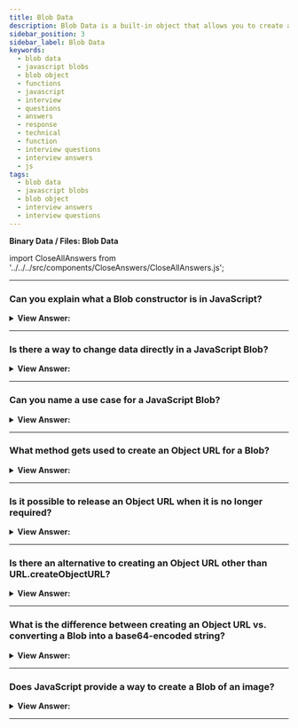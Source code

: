 ```yaml
---
title: Blob Data
description: Blob Data is a built-in object that allows you to create a Blob object. It is used in the browser to create a Blob object from an array of bytes.
sidebar_position: 3
sidebar_label: Blob Data
keywords:
  - blob data
  - javascript blobs
  - blob object
  - functions
  - javascript
  - interview
  - questions
  - answers
  - response
  - technical
  - function
  - interview questions
  - interview answers
  - js
tags:
  - blob data
  - javascript blobs
  - blob object
  - interview answers
  - interview questions
---
```


<head>
  <title>Blob Data | JavaScript Frontend Phone Interview Questions</title>
</head>

**Binary Data / Files: Blob Data**

import CloseAllAnswers from '../../../src/components/CloseAnswers/CloseAllAnswers.js';

<CloseAllAnswers />

---

### Can you explain what a Blob constructor is in JavaScript?

<details>
  <summary><strong>View Answer:</strong></summary>
  <div>
  <div><strong>Interview Response:</strong> The Blob() constructor returns a new Blob object. The blob's content consists of an optional string type (a MIME-type usually), plus blobParts - a sequence of other Blob objects, strings, and BufferSource. The blobParts is an array of Blob/BufferSource/String values. The options argument has two optional object parameters, including the type and endings. The Blob type, usually a MIME-type, e.g., text/html. The endings parameter is specific to how to interpret newline characters (\n) within the contents of the data is text. The default value, transparent, copies newline characters into the blob without changing them. To convert newlines to the host system's native convention, specify the value native. The arguments are similar to array.slice, negative numbers are allowed too.
    </div><br />
  <div><strong className="codeExample">Syntax:</strong> new Blob(blobParts, options);<br />

  <div></div>
  </div><br />
  <div><strong className="codeExample">Code Example:</strong><br /><br />

  <div></div>

```js
var myBlobParts = ['<html><h2>This is heading</h2></html>'];
// an array consisting of a single DOMString

var myBlob = new Blob(myBlobParts, {
  type: 'text/html',
  endings: 'transparent',
}); // the blob

console.log(myBlob.size + ' bytes size');
// Output: 37 bytes size

console.log(myBlob.type + ' is the type');
// Output: text/html is the type
```

  </div>
  </div>
</details>

---

### Is there a way to change data directly in a JavaScript Blob?

<details>
  <summary><strong>View Answer:</strong></summary>
  <div>
  <div><strong>Interview Response:</strong> No Blob objects are immutable, we cannot change data directly in a Blob, but we can slice parts of a Blob, create new Blob objects from them, mix them into a new Blob, and so on. This behavior is like JavaScript strings: we cannot change a character in a string, but we can make a new corrected string.
    </div><br />
  <div><strong className="codeExample">Syntax:</strong> var newBlob = blob.slice(start, end, contentType);<br /><br />

  <div></div>

  </div><br />
  <div><strong className="codeExample">Code Example:</strong><br /><br />

  <div></div>

```js
let blob = new Blob(['<html><h2>This is heading</h2></html>'], {
  type: 'text/html',
  endings: 'transparent',
});

let blobSlice = blob.slice(3, 25);

console.log(blobSlice.size); // returns 22
console.log(blob.type); // returns text/html
```

  </div>
  </div>
</details>

---

### Can you name a use case for a JavaScript Blob?

<details>
  <summary><strong>View Answer:</strong></summary>
  <div>
  <div><strong>Interview Response:</strong> To display its contents, a Blob gets used as a URL for &#8249;a&#8250;, &#8249;img&#8250; or other tags. Thanks to type, we can also download/upload Blob objects, and the type naturally becomes Content-Type in network requests.
    </div><br />
  <div><strong className="codeExample">Code Example:</strong><br /><br />

  <div></div>

```html
<!-- download attribute forces the browser to download instead of navigating -->
<a download="hello.txt" href="#" id="link">Download</a>

<script>
  let blob = new Blob(['Hello, world!'], { type: 'text/plain' });

  link.href = URL.createObjectURL(blob);
</script>
```

  </div>
  </div>
</details>

---

### What method gets used to create an Object URL for a Blob?

<details>
  <summary><strong>View Answer:</strong></summary>
  <div>
  <div><strong>Interview Response:</strong> The URL.createObjectURL() static method creates a DOMString containing a URL representing the object given in the parameter. The URL lifetime gets tied to the document in the window on which it gets created. The new object URL represents the specified File object or Blob object. Each time you call createObjectURL(), a new object URL gets created, even if you've already created one for the same object. This behavior has the potential of taking up unnecessary resources and should be released.
    </div><br />
  <div><strong className="codeExample">Code Example:</strong><br /><br />

  <div></div>

```js
const objectURL = URL.createObjectURL(object); // Can be file or Blob object
```

  </div>
  </div>
</details>

---

### Is it possible to release an Object URL when it is no longer required?

<details>
  <summary><strong>View Answer:</strong></summary>
  <div>
  <div><strong>Interview Response:</strong> Yes, we can use URL.revokeObjectURL(URL) to remove the reference from the internal mapping, thus allowing the Blob to get deleted (if there are no other references), and the memory freed.
    </div><br />
  <div><strong className="codeExample">Code Example:</strong><br /><br />

  <div></div>

```js
let link = document.createElement('a');
link.download = 'hello.txt';

let blob = new Blob(['Hello, world!'], { type: 'text/plain' });

link.href = URL.createObjectURL(blob);

link.click();

URL.revokeObjectURL(link.href);
```

  </div>
  </div>
</details>

---

### Is there an alternative to creating an Object URL other than URL.createObjectURL?

<details>
  <summary><strong>View Answer:</strong></summary>
  <div>
  <div><strong>Interview Response:</strong> An alternative to URL.createObjectURL is to convert a Blob into a base64-encoded string. That encoding represents binary data as a string of ultra-safe “readable” characters with ASCII-codes from 0 to 64. And what is more important – we can use this encoding in “data-urls”. A data URL has the form data:[&#8249;mediatype&#8250;][;base64], &#8249;data&#8250;. We can use such URLs everywhere, on par with “regular” URLs. To transform a Blob into base64, we can use the built-in FileReader object. Both ways of making a URL of a Blob are usable. But usually URL.createObjectURL(blob) is simpler and faster.
    </div><br />
  <div><strong className="codeExample">Code Example:</strong><br /><br />

  <div></div>

```js
let link = document.createElement('a');
link.download = 'hello.txt';

let blob = new Blob(['Hello, world!'], { type: 'text/plain' });

let reader = new FileReader();
reader.readAsDataURL(blob); // converts the blob to base64 and calls onload

reader.onload = function () {
  link.href = reader.result; // data url
  link.click();
};
```

  </div>
  </div>
</details>

---

### What is the difference between creating an Object URL vs. converting a Blob into a base64-encoded string?

<details>
  <summary><strong>View Answer:</strong></summary>
  <div>
  <div><strong>Interview Response:</strong> When creating an Object URL, we need to know the memory ramifications. Using URL.createObjectURL requires use to revoke it when it is no longer needed. However, a Blob conversion does not require revocation of the invoked conversion. If we are concerned about simplicity, speed, and stability, the URL.createObjectURL gets recommended.
    </div>
  </div>
</details>

---

### Does JavaScript provide a way to create a Blob of an image?

<details>
  <summary><strong>View Answer:</strong></summary>
  <div>
  <div><strong>Interview Response:</strong> Yes, we can create a Blob of an image, an image part, or even make a page screenshot. That is handy to upload it somewhere. We can use the HTML &#8249;canvas&#8250; element to handle image operations like drawing an image using canvas.drawImage.
    </div><br />
  <div><strong className="codeExample">Code Example:</strong><br /><br />

  <div></div>

```js
// take any image
let img = document.querySelector('img');

// make <canvas> of the same size
let canvas = document.createElement('canvas');
canvas.width = img.clientWidth;
canvas.height = img.clientHeight;

let context = canvas.getContext('2d');

// copy image to it (this method allows to cut image)
context.drawImage(img, 0, 0);
// we can context.rotate(), and do many other things on canvas

// toBlob is async opereation, callback is called when done
canvas.toBlob(function (blob) {
  // blob ready, download it
  let link = document.createElement('a');
  link.download = 'example.png';

  link.href = URL.createObjectURL(blob);
  link.click();

  // delete the internal blob reference, to let the browser clear memory from it
  URL.revokeObjectURL(link.href);
}, 'image/png');
```

  </div>
  </div>
</details>

---
